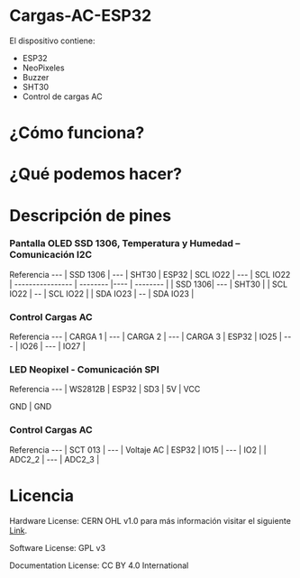 # Cargas-AC-ESP32

El dispositivo contiene:
- ESP32
- NeoPixeles
- Buzzer
- SHT30
- Control de cargas AC

# ¿Cómo funciona?



# ¿Qué podemos hacer?




# Descripción de pines 

### Pantalla OLED SSD 1306, Temperatura y Humedad – Comunicación I2C
Referencia --- | SSD 1306 | --- | SHT30 |
ESP32            | SCL IO22 | --- | SCL IO22 |
---------------- | -------- |---- | -------- |
| SSD 1306| --- | SHT30 | 
| SCL IO22 | -- | SCL IO22 |
| SDA IO23 | -- | SDA IO23 |

### Control Cargas AC 
Referencia --- | CARGA 1 | --- | CARGA 2 | --- | CARGA 3 |
ESP32          |  IO25   | --- |  IO26   | --- |  IO27   | 

### LED Neopixel - Comunicación SPI
Referencia --- | WS2812B | 
ESP32            |   SD3   |
5V | VCC 

GND | GND


### Control Cargas AC 
Referencia --- | SCT 013 | --- | Voltaje AC |
ESP32          |  IO15   | --- |     IO2    |
               | ADC2_2  | --- |   ADC2_3   |
# Licencia

Hardware License: CERN OHL v1.0 para más información visitar el siguiente [Link][CERN_v1].

[CERN_v1]: https://ohwr.org/project/cernohl/wikis/Documents/CERN-OHL-version-1.2

Software License: GPL v3

Documentation License: CC BY 4.0 International
